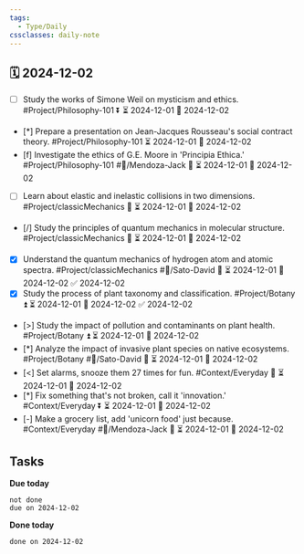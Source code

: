 ```yaml
---
tags:
  - Type/Daily
cssclasses: daily-note
---
```


## 🗓️ 2024-12-02

- [ ] Study the works of Simone Weil on mysticism and ethics. #Project/Philosophy-101 ⏬ ⏳ 2024-12-01 📅 2024-12-02
- [*] Prepare a presentation on Jean-Jacques Rousseau's social contract theory. #Project/Philosophy-101 ⏳ 2024-12-01 📅 2024-12-02
- [f] Investigate the ethics of G.E. Moore in 'Principia Ethica.' #Project/Philosophy-101 #👤/Mendoza-Jack 🔺 ⏳ 2024-12-01 📅 2024-12-02
- [ ] Learn about elastic and inelastic collisions in two dimensions. #Project/classicMechanics 🔽 ⏳ 2024-12-01 📅 2024-12-02
- [/] Study the principles of quantum mechanics in molecular structure. #Project/classicMechanics 🔼 ⏳ 2024-12-01 📅 2024-12-02
- [x] Understand the quantum mechanics of hydrogen atom and atomic spectra. #Project/classicMechanics #👤/Sato-David 🔺 ⏳ 2024-12-01 📅 2024-12-02 ✅ 2024-12-02
- [x] Study the process of plant taxonomy and classification. #Project/Botany ⏫ ⏳ 2024-12-01 📅 2024-12-02 ✅ 2024-12-02
- [>] Study the impact of pollution and contaminants on plant health. #Project/Botany ⏫ ⏳ 2024-12-01 📅 2024-12-02
- [*] Analyze the impact of invasive plant species on native ecosystems. #Project/Botany #👤/Sato-David 🔽 ⏳ 2024-12-01 📅 2024-12-02
- [<] Set alarms, snooze them 27 times for fun. #Context/Everyday 🔼 ⏳ 2024-12-01 📅 2024-12-02
- [*] Fix something that's not broken, call it 'innovation.' #Context/Everyday ⏬ ⏳ 2024-12-01 📅 2024-12-02
- [-] Make a grocery list, add 'unicorn food' just because. #Context/Everyday #👤/Mendoza-Jack 🔼 ⏳ 2024-12-01 📅 2024-12-02

## Tasks

**Due today**

```tasks
not done
due on 2024-12-02
```

**Done today**

```tasks
done on 2024-12-02
```
            